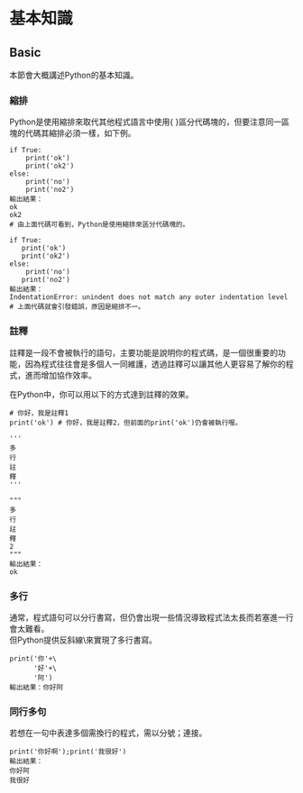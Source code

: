 # 基本知識

## Basic

本節會大概講述Python的基本知識。

### 縮排

Python是使用縮排來取代其他程式語言中使用{ }區分代碼塊的，但要注意同一區塊的代碼其縮排必須一樣，如下例。

```text
if True:
    print('ok')
    print('ok2')
else:
    print('no')
    print('no2')
輸出結果：
ok
ok2
# 由上面代碼可看到，Python是使用縮排來區分代碼塊的。

if True:
   print('ok')
   print('ok2')
else:
    print('no')
   print('no2')
輸出結果：
IndentationError: unindent does not match any outer indentation level
# 上面代碼就會引發錯誤，原因是縮排不一。
```

### 註釋

註釋是一段不會被執行的語句，主要功能是說明你的程式碼，是一個很重要的功能，因為程式往往會是多個人一同維護，透過註釋可以讓其他人更容易了解你的程式，進而增加協作效率。  
  
在Python中，你可以用以下的方式達到註釋的效果。

```text
# 你好，我是註釋1
print('ok') # 你好，我是註釋2，但前面的print('ok')仍會被執行喔。

'''
多
行
註
釋
'''

"""
多
行
註
釋
2
"""
輸出結果：
ok
```

### 多行

通常，程式語句可以分行書寫，但仍會出現一些情況導致程式法太長而若塞進一行會太難看。  
但Python提供反斜線\來實現了多行書寫。

```text
print('你'+\
      '好'+\
      '阿')
輸出結果：你好阿
```

### 同行多句

若想在一句中表達多個需換行的程式，需以分號；連接。

```text
print('你好啊');print('我很好')
輸出結果：
你好阿
我很好
```

